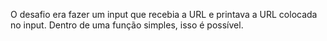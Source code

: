 O desafio era fazer um input que recebia a URL e printava a URL colocada no input. Dentro de uma função simples, isso é possível.
